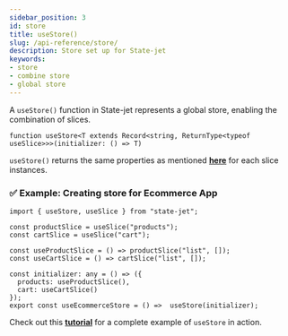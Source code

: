 ```yaml
---
sidebar_position: 3
id: store
title: useStore()
slug: /api-reference/store/
description: Store set up for State-jet
keywords:
- store
- combine store
- global store
---
```


A `useStore()` function in State-jet represents a global store, enabling the combination of slices.
```tsx
function useStore<T extends Record<string, ReturnType<typeof useSlice>>>(initializer: () => T)
```

`useStore()` returns the same properties as mentioned **[here](/docs/api-reference/global-state/)** for each slice instances.

### ✅ Example: Creating store for Ecommerce App

```tsx 
import { useStore, useSlice } from "state-jet";

const productSlice = useSlice("products");
const cartSlice = useSlice("cart");

const useProductSlice = () => productSlice("list", []);
const useCartSlice = () => cartSlice("list", []);

const initializer: any = () => ({
  products: useProductSlice(),
  cart: useCartSlice()
});
export const useEcommerceStore = () =>  useStore(initializer);
```

Check out this **[tutorial](/docs/tutorial/ecommerce-app#create-store)** for a complete example of `useStore` in action.
